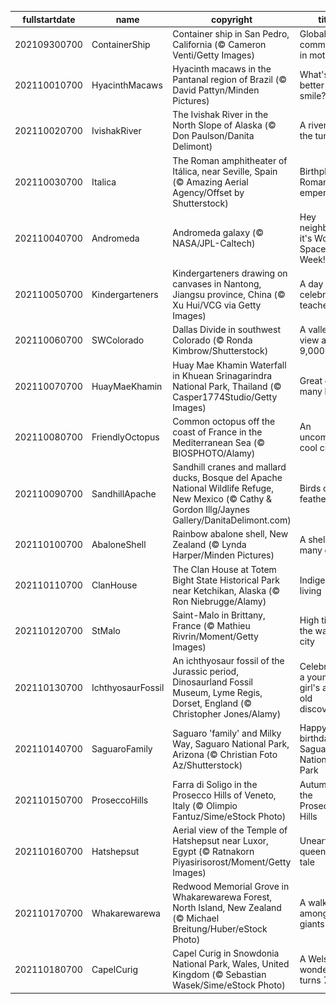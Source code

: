 |fullstartdate|name|copyright|title|image|
|--|--|--|--|--|
202109300700|ContainerShip|Container ship in San Pedro, California (© Cameron Venti/Getty Images)|Global commerce in motion|![](/en-US/2021/10/202109300700ContainerShip.jpg)|
202110010700|HyacinthMacaws|Hyacinth macaws in the Pantanal region of Brazil (© David Pattyn/Minden Pictures)|What's better than a smile?|![](/en-US/2021/10/202110010700HyacinthMacaws.jpg)|
202110020700|IvishakRiver|The Ivishak River in the North Slope of Alaska (© Don Paulson/Danita Delimont)|A river on the tundra|![](/en-US/2021/10/202110020700IvishakRiver.jpg)|
202110030700|Italica|The Roman amphitheater of Itálica, near Seville, Spain (© Amazing Aerial Agency/Offset by Shutterstock)|Birthplace of Roman emperors|![](/en-US/2021/10/202110030700Italica.jpg)|
202110040700|Andromeda|Andromeda galaxy (© NASA/JPL-Caltech)|Hey neighbor, it's World Space Week!|![](/en-US/2021/10/202110040700Andromeda.jpg)|
202110050700|Kindergarteners|Kindergarteners drawing on canvases in Nantong, Jiangsu province, China (© Xu Hui/VCG via Getty Images)|A day to celebrate teachers|![](/en-US/2021/10/202110050700Kindergarteners.jpg)|
202110060700|SWColorado|Dallas Divide in southwest Colorado (© Ronda Kimbrow/Shutterstock)|A valley view at 9,000 feet|![](/en-US/2021/10/202110060700SWColorado.jpg)|
202110070700|HuayMaeKhamin|Huay Mae Khamin Waterfall in Khuean Srinagarindra National Park, Thailand (© Casper1774Studio/Getty Images)|Great on so many levels|![](/en-US/2021/10/202110070700HuayMaeKhamin.jpg)|
202110080700|FriendlyOctopus|Common octopus off the coast of France in the Mediterranean Sea (© BIOSPHOTO/Alamy)|An uncommonly cool critter|![](/en-US/2021/10/202110080700FriendlyOctopus.jpg)|
202110090700|SandhillApache|Sandhill cranes and mallard ducks, Bosque del Apache National Wildlife Refuge, New Mexico (© Cathy & Gordon Illg/Jaynes Gallery/DanitaDelimont.com)|Birds of a feather|![](/en-US/2021/10/202110090700SandhillApache.jpg)|
202110100700|AbaloneShell|Rainbow abalone shell, New Zealand (© Lynda Harper/Minden Pictures)|A shell of many colors|![](/en-US/2021/10/202110100700AbaloneShell.jpg)|
202110110700|ClanHouse|The Clan House at Totem Bight State Historical Park near Ketchikan, Alaska (© Ron Niebrugge/Alamy)|Indigenous living|![](/en-US/2021/10/202110110700ClanHouse.jpg)|
202110120700|StMalo|Saint-Malo in Brittany, France (© Mathieu Rivrin/Moment/Getty Images)|High tide at the walled city|![](/en-US/2021/10/202110120700StMalo.jpg)|
202110130700|IchthyosaurFossil|An ichthyosaur fossil of the Jurassic period, Dinosaurland Fossil Museum, Lyme Regis, Dorset, England (© Christopher Jones/Alamy)|Celebrating a young girl's age-old discovery|![](/en-US/2021/10/202110130700IchthyosaurFossil.jpg)|
202110140700|SaguaroFamily|Saguaro 'family' and Milky Way, Saguaro National Park, Arizona (© Christian Foto Az/Shutterstock)|Happy birthday, Saguaro National Park|![](/en-US/2021/10/202110140700SaguaroFamily.jpg)|
202110150700|ProseccoHills|Farra di Soligo in the Prosecco Hills of Veneto, Italy (© Olimpio Fantuz/Sime/eStock Photo)|Autumn in the Prosecco Hills|![](/en-US/2021/10/202110150700ProseccoHills.jpg)|
202110160700|Hatshepsut|Aerial view of the Temple of Hatshepsut near Luxor, Egypt (© Ratnakorn Piyasirisorost/Moment/Getty Images)|Unearthing a queen's lost tale|![](/en-US/2021/10/202110160700Hatshepsut.jpg)|
202110170700|Whakarewarewa|Redwood Memorial Grove in Whakarewarewa Forest, North Island, New Zealand (© Michael Breitung/Huber/eStock Photo)|A walk among the giants|![](/en-US/2021/10/202110170700Whakarewarewa.jpg)|
202110180700|CapelCurig|Capel Curig in Snowdonia National Park, Wales, United Kingdom (© Sebastian Wasek/Sime/eStock Photo)|A Welsh wonder turns 70|![](/en-US/2021/10/202110180700CapelCurig.jpg)|
